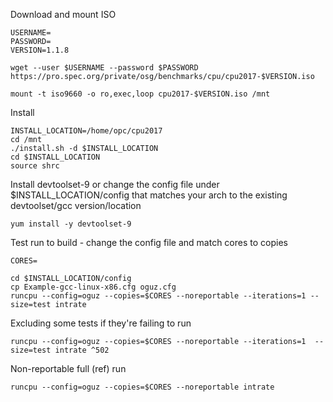 Download and mount ISO

```
USERNAME=
PASSWORD=
VERSION=1.1.8

wget --user $USERNAME --password $PASSWORD https://pro.spec.org/private/osg/benchmarks/cpu/cpu2017-$VERSION.iso

mount -t iso9660 -o ro,exec,loop cpu2017-$VERSION.iso /mnt
```

Install
```
INSTALL_LOCATION=/home/opc/cpu2017
cd /mnt
./install.sh -d $INSTALL_LOCATION
cd $INSTALL_LOCATION
source shrc
```

Install devtoolset-9 or change the config file under $INSTALL_LOCATION/config that matches your arch to the existing devtoolset/gcc version/location

```
yum install -y devtoolset-9
```

Test run to build - change the config file and match cores to copies

```
CORES=

cd $INSTALL_LOCATION/config
cp Example-gcc-linux-x86.cfg oguz.cfg
runcpu --config=oguz --copies=$CORES --noreportable --iterations=1 --size=test intrate 
```

Excluding some tests if they're failing to run

```
runcpu --config=oguz --copies=$CORES --noreportable --iterations=1  --size=test intrate ^502
```

Non-reportable full (ref) run

```
runcpu --config=oguz --copies=$CORES --noreportable intrate
```

